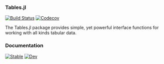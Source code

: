### Tables.jl

[![Build Status](https://travis-ci.org/JuliaData/Tables.jl.svg?branch=master)](https://travis-ci.org/JuliaData/Tables.jl)
[![Codecov](https://codecov.io/gh/JuliaData/Tables.jl/branch/master/graph/badge.svg)](https://codecov.io/gh/JuliaData/Tables.jl)

The Tables.jl package provides simple, yet powerful interface functions for working with all kinds tabular data.

### Documentation

[![Stable](https://img.shields.io/badge/docs-stable-blue.svg)](https://juliadata.github.io/Tables.jl/stable)
[![Dev](https://img.shields.io/badge/docs-dev-blue.svg)](https://juliadata.github.io/Tables.jl/dev)